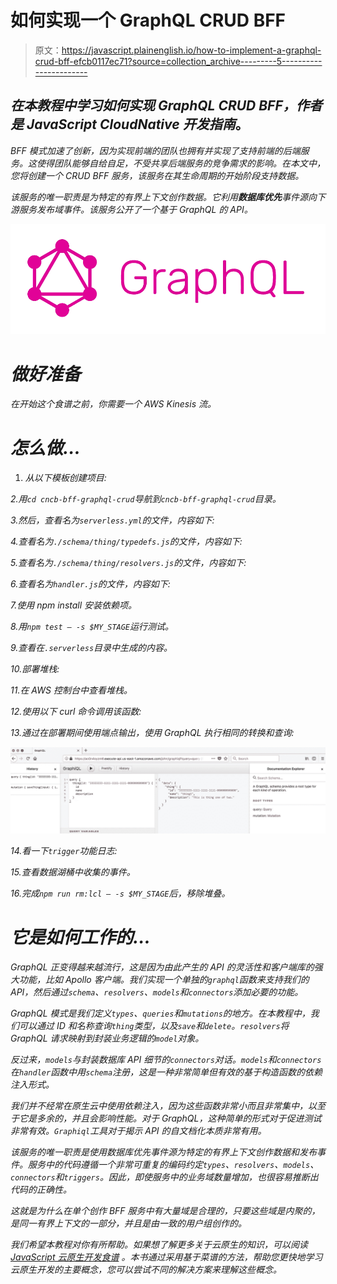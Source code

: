 # 如何实现一个 GraphQL CRUD BFF

> 原文：<https://javascript.plainenglish.io/how-to-implement-a-graphql-crud-bff-efcb0117ec71?source=collection_archive---------5----------------------->

## *在本教程中学习如何实现 GraphQL CRUD BFF，作者是 JavaScript CloudNative 开发指南*[](https://www.packtpub.com/application-development/javascript-cloud-native-development-cookbook)**。**

*BFF 模式加速了创新，因为实现前端的团队也拥有并实现了支持前端的后端服务。这使得团队能够自给自足，不受共享后端服务的竞争需求的影响。在本文中，您将创建一个 CRUD BFF 服务，该服务在其生命周期的开始阶段支持数据。*

*该服务的唯一职责是为特定的有界上下文创作数据。它利用**数据库优先**事件源向下游服务发布域事件。该服务公开了一个基于 GraphQL 的 API。*

*![](img/23e2e81bfdb41665e32c106967455fc5.png)*

# *做好准备*

*在开始这个食谱之前，你需要一个 AWS Kinesis 流。*

# *怎么做…*

1.  *从以下模板创建项目:*

*2.用`cd cncb-bff-graphql-crud`导航到`cncb-bff-graphql-crud`目录。*

*3.然后，查看名为`serverless.yml`的文件，内容如下:*

*4.查看名为`./schema/thing/typedefs.js`的文件，内容如下:*

*5.查看名为`./schema/thing/resolvers.js`的文件，内容如下:*

*6.查看名为`handler.js`的文件，内容如下:*

*7.使用 npm install 安装依赖项。*

*8.用`npm test — -s $MY_STAGE`运行测试。*

*9.查看在`.serverless`目录中生成的内容。*

*10.部署堆栈:*

*11.在 AWS 控制台中查看堆栈。*

*12.使用以下 curl 命令调用该函数:*

*13.通过在部署期间使用端点输出，使用 GraphQL 执行相同的转换和查询:*

*![](img/07fcbaeabb14910317739c65ef30c862.png)*

*14.看一下`trigger`功能日志:*

*15.查看数据湖桶中收集的事件。*

*16.完成`npm run rm:lcl — -s $MY_STAGE`后，移除堆叠。*

# *它是如何工作的…*

*GraphQL 正变得越来越流行，这是因为由此产生的 API 的灵活性和客户端库的强大功能，比如 Apollo 客户端。我们实现一个单独的`graphql`函数来支持我们的 API，然后通过`schema`、`resolvers`、`models`和`connectors`添加必要的功能。*

*GraphQL 模式是我们定义`types`、`queries`和`mutations`的地方。在本教程中，我们可以通过 ID 和名称查询`thing`类型，以及`save`和`delete`。`resolvers`将 GraphQL 请求映射到封装业务逻辑的`model`对象。*

*反过来，`models`与封装数据库 API 细节的`connectors`对话。`models`和`connectors`在`handler`函数中用`schema`注册，这是一种非常简单但有效的基于构造函数的依赖注入形式。*

*我们并不经常在原生云中使用依赖注入，因为这些函数非常小而且非常集中，以至于它是多余的，并且会影响性能。对于 GraphQL，这种简单的形式对于促进测试非常有效。`Graphiql`工具对于揭示 API 的自文档化本质非常有用。*

*该服务的唯一职责是使用数据库优先事件源为特定的有界上下文创作数据和发布事件。服务中的代码遵循一个非常可重复的编码约定`types`、`resolvers`、`models`、`connectors`和`triggers`。因此，即使服务中的业务域数量增加，也很容易推断出代码的正确性。*

*这就是为什么在单个创作 BFF 服务中有大量域是合理的，只要这些域是内聚的，是同一有界上下文的一部分，并且是由一致的用户组创作的。*

*我们希望本教程对你有所帮助。如果想了解更多关于云原生的知识，可以阅读 [*JavaScript 云原生开发食谱*](https://www.amazon.com/JavaScript-Cloud-Native-Development-Cookbook/dp/1788470419) *。本书通过采用基于菜谱的方法，帮助您更快地学习云原生开发的主要概念，您可以尝试不同的解决方案来理解这些概念。**